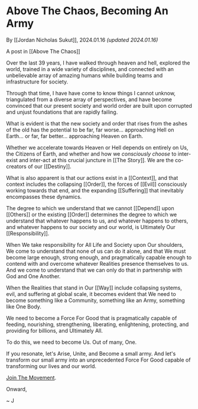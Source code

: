 # Above The Chaos, Becoming An Army

By [[Jordan Nicholas Sukut]], 2024.01.16 _(updated 2024.01.16)_

A post in [[Above The Chaos]]  

Over the last 39 years, I have walked through heaven and hell, explored the world, trained in a wide variety of disciplines, and connected with an unbelievable array of amazing humans while building teams and infrastructure for society. 

Through that time, I have have come to know things I cannot unknow, triangulated from a diverse array of perspectives, and have become convinced that our present society and world order are built upon corrupted and unjust foundations that are rapidly failing. 

What is evident is that the new society and order that rises from the ashes of the old has the potential to be far, far worse... approaching Hell on Earth... or far, far better... approaching Heaven on Earth. 

Whether we accelerate towards Heaven or Hell depends on entirely on Us, the Citizens of Earth, and whether and how we *consciously choose* to inter-exist and inter-act at this crucial juncture in [[The Story]]. We are the co-creators of our [[Destiny]]. 

What is also apparent is that our actions exist in a [[Context]], and that context includes the collapsing [[Order]], the forces of [[Evil]] consciously working towards that end, and the expanding [[Suffering]] that inevitably encompasses these dynamics. 

The degree to which we understand that we cannot [[Depend]] upon [[Others]] or the existing [[Order]] determines the degree to which we understand that whatever happens to us, and whatever happens to others, and whatever happens to our society and our world, is Ultimately Our [[Responsibility]]. 

When We take responsibility for All Life and Society upon Our shoulders, We come to understand that none of us can do it alone, and that We must become large enough, strong enough, and pragmatically capable enough to contend with and overcome whatever Realities presence themselves to us. And we come to understand that we can only do that in partnership with God and One Another. 

When the Realities that stand in Our [[Way]] include collapsing systems, evil, and suffering at global scale, it becomes evident that We need to become something like a Community, something like an Army, something like One Body. 

We need to become a Force For Good that is pragmatically capable of feeding, nourishing, strengthening, liberating, enlightening, protecting, and providing for billions, and Ultimately All. 

To do this, we need to become Us. Out of many, One. 

If you resonate, let's Arise, Unite, and Become a small army. And let's transform our small army into an unprecedented Force For Good capable of transforming our lives and our world. 

[Join The Movement](https://jordannicholas.org/join_the_movement).  

Onward, 

~ J 